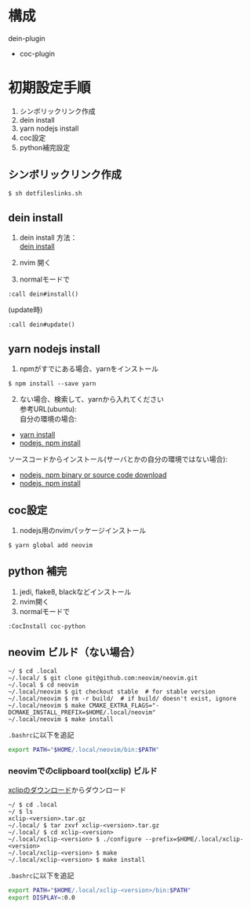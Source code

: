 # 構成
dein-plugin
 - coc-plugin

# 初期設定手順
1. シンボリックリンク作成
1. dein install
1. yarn nodejs install
1. coc設定
1. python補完設定

## シンボリックリンク作成

```bash
$ sh dotfileslinks.sh
```

## dein install
1. dein install 方法：  
[dein install](https://github.com/Shougo/dein.vim)

1. nvim 開く
1. normalモードで
```
:call dein#install()
```

(update時)
```
:call dein#update()
```

## yarn nodejs install
1. npmがすでにある場合、yarnをインストール

```
$ npm install --save yarn
```

2. ない場合、検索して、yarnから入れてください  
参考URL(ubuntu):  
自分の環境の場合:  
- [yarn install](https://yanor.net/wiki/?Node.js/yarn/yarn%E3%81%AE%E3%82%A4%E3%83%B3%E3%82%B9%E3%83%88%E3%83%BC%E3%83%AB+-+Ubuntu)  
- [nodejs, npm install](https://qiita.com/seibe/items/36cef7df85fe2cefa3ea)

ソースコードからインストール(サーバとかの自分の環境ではない場合):  
- [nodejs, npm binary or source code download](https://nodejs.org/en/download/)
- [nodejs, npm install](https://github.com/nodejs/help/wiki/Installation)

## coc設定
1. nodejs用のnvimパッケージインストール
```
$ yarn global add neovim
```

## python 補完
1. jedi, flake8, blackなどインストール
1. nvim開く
1. normalモードで
```
:CocInstall coc-python
```

## neovim ビルド（ない場合）
```
~/ $ cd .local
~/.local/ $ git clone git@github.com:neovim/neovim.git
~/.local $ cd neovim
~/.local/neovim $ git checkout stable  # for stable version
~/.local/neovim $ rm -r build/  # if build/ doesn't exist, ignore
~/.local/neovim $ make CMAKE_EXTRA_FLAGS="-DCMAKE_INSTALL_PREFIX=$HOME/.local/neovim"
~/.local/neovim $ make install
```

`.bashrc`に以下を追記
```sh
export PATH="$HOME/.local/neovim/bin:$PATH"
```
### neovimでのclipboard tool(xclip) ビルド
[xclipのダウンロード](https://sourceforge.net/projects/xclip/)からダウンロード  
```
~/ $ cd .local
~/ $ ls
xclip-<version>.tar.gz
~/.local/ $ tar zxvf xclip-<version>.tar.gz
~/.local/ $ cd xclip-<version>
~/.local/xclip-<version> $ ./configure --prefix=$HOME/.local/xclip-<version>
~/.local/xclip-<version> $ make
~/.local/xclip-<version> $ make install
```

`.bashrc`に以下を追記
```sh
export PATH="$HOME/.local/xclip-<version>/bin:$PATH"
export DISPLAY=:0.0
```
